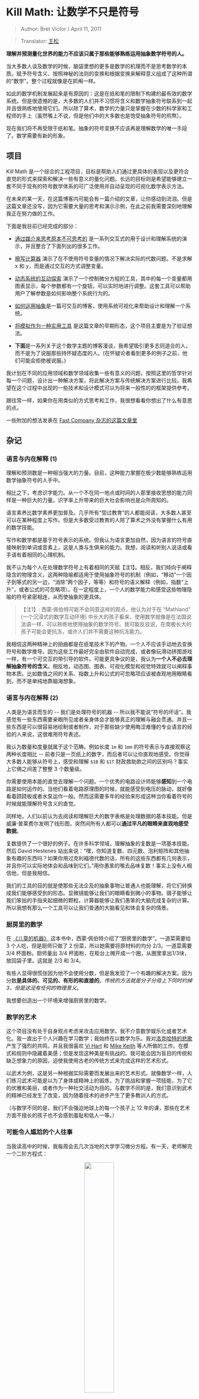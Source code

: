 # Kill Math: 让数学不只是符号

> Author: Bret Victor / April 11, 2011

> Translator: [王松](https://github.com/wangshub)

**理解并预测量化世界的能力不应该只属于那些能够熟练运用抽象数学符号的人。**

当大多数人谈及数学的时候，脑袋里想的更多是数学的机理而不是思考数学的本质。赋予符号含义、按照神秘的法则的变换和根据变换来解释意义组成了这种所谓的“数学”。整个过程就像是在抓阄一样。

如此的数学机制发展起来是有原因的：这是在纸和笔的限制下构建的最有效的数学系统。但是很遗憾的是，大多数的人们并不习惯将含义和数学抽象符号联系到一起并且很熟练地使用它们。所以除了算术，数学的力量只是掌握在少数的科学家和工程师的手上（虽然嘴上不说，但是他们中的大多数也是饱受抽象符号的煎熬）。

现在我们将不再受限于纸和笔。抽象的符号变换不应该再是理解数学的唯一手段了。数学需要有新的形象。

## 项目

Kill Math 是一个综合的工程项目，目标是帮助人们通过更具体的表现以及更符合直觉的形式来探索和解决一些有意义的量化问题。长远的目标则是希望能够建立一套不同于现有的符号数学体系的可广泛使用并自动呈现的可视化数学表示方法。

在未来的某一天，在这篇博客内可能会有一篇介绍的文章，让你感动到流泪。但是这篇文章还没写，因为它需要大量的思考和演示示例，在此之前我需要深刻地理解我正在努力做的工作。

下面是我目前已经完成的部分：

- [通过媒介来思考原本不可思考的](http://worrydream.com/MediaForThinkingTheUnthinkable) 是一系列交互式的用于设计和理解系统的演示，并且整合了下面列出的很多工作。
- [擦写计算器](http://worrydream.com/ScrubbingCalculator) 演示了在不使用符号变量的情况下解决实际的代数问题。不是求解 x 和 y，而是通过交互的方式调整变量。
- [动态系统的互动探索](http://vimeo.com/23839605/) 演示了一个控制微分方程的工具，其中的每一个变量都用图表显示，每个参数都有一个旋钮，可以实时地进行调整。这套工具可以帮助用户了解参数是如何影响整个系统行为的。
- [如何运用抽象](http://worrydream.com/LadderOfAbstraction)是一篇可交互的博客，使用系统可视化来帮助设计和理解一个系统。
- [将模拟作为一种实用工具](http://worrydream.com/SimulationAsAPracticalTool/) 是这篇文章的早期形态，这个项目主要是为了验证想法。

- **下面**是一系列关于这个数学主题的博客漫谈，我希望吸引更多志同道合的人，而不是为了说服那些持怀疑态度的人。(在怀疑论者看到更多的例子之前，他们可能会拒绝被说服。)

我计划在不同的应用领域和数学领域收集一些有意义的问题，按照这里的哲学针对每一个问题，设计出一种解决方案，将此解决方案与传统解决方案进行比较。我希望在这个过程中出现的一些技术和设计模式可以为将来一般性的的框架提供参考。

跟往常一样，如果你在用类似的方式思考和工作，我很想看看你想出了什么有意思的点。

一些附加的想法发表在 [Fast Company 杂志的这篇文章里](http://www.fastcodesign.com/1664508/could-this-ipad-interface-help-kill-math)

## 杂记

### 语言与内在解释 (1)

理解和预测数是一种相当强大的力量。目前，这种能力掌握在极少数能够熟练运用数学抽象符号的人手中。

相比之下，考虑识字能力。从一个不在同一地点或时间的人那里接收思想的能力同样是一种巨大的力量。识字率上升带来的巨大社会影响也是众所周知的。

语言素养比数学素养更加普及。几乎所有“受过教育”的人都能阅读，大多数人甚至可以在某种程度上写作。但是大多数受过教育的人除了算术之外没有掌握什么有用的数学技能。

写作和数学都是基于符号表示的系统。但我认为语言更加自然，因为语言的符号直接映射到单词或音素上，这是人类与生俱来的能力。我想，阅读和听别人说话或看手语有着相同的心理机制。

我不认为每个人在处理数学符号上有着相同的天赋【注1】。相反，我们倾向于阐释隐含的物理含义，这两种隐喻都适用于使用抽象符号的机制（例如，“移动”一个因子到等式的另一边，“消除”两个因子，等等）和符号的语义解释（例如，指数“上升”，或者公式的可忽略项）。在一定程度上，一个人的数学能力和感受这些物理隐喻的符号紧密相连，从而使抽象的更具体。

> 【注1】: 西蒙·佩伯特可能不会同意这样的观点，他认为对于在 “Mathland” (一个沉浸式的数学互动环境) 中长大的孩子看来，使用数学就像是在法国说法语一样，可以熟练地使用抽象的数学符号。我可能反驳说，在南极长大的孩子可能会更抗冻，或许人们并不需要这种抗冻能力。

我相信这两种精神上的扭曲都是在纸笔技术下的产物。一个人不应该手动地去变换符号和数学推导。因为这些工作最好完全由软件自动完成，或者像玩滑动拼图游戏一样，有一个可交互的带引导的软件。可能更具争议的是，我认为**一个人不必去理解抽象符号的含义**。相反地，动态图、图表、可视化模型和视觉特效就可以阐释事物本质。比如数值之间的关系、指数上升和公式的可忽略项应该被直观地用眼睛看到，而不是单纯地靠脑海想象。

### 语言与内在解释 (2)

人类是为语言而生的 -- 我们是处理符号的机器 -- 所以我不能说“符号的坏话”。我感觉有一些东西需要亲眼所见或者亲身体会才能够真正的理解与融会贯通。并且一些东西是可以很容易地绘制或者制作，对于那些缺少使用晦涩难懂的专业语言的经验的人来说，这很难用符号表述。

我认为数量和度量就属于这个范畴。例如长度 `1m` 和 `1mm` 的符号表示与直接观察这两种长度相比 -- 前者只是一页纸上的数字，而后者可以让你直观地感受。你觉得大多数人能够从符号上，感受和理解 `$1B` 和 `$1T` 财政救助款之间的区别吗？事实上它俩之间差了整整 3 个数量级。

你需要使用本能的直觉去理解一个问题。一个优秀的电路设计师能够**感知**到一个电路是如何运作的。当他们看着电路原理图的时候，就能感受到电压的脉动，就好像看着跷跷板或者水泵运作一般。然而这需要多年的经验来形成这种当你看着符号的时候就能理解符号含义的直觉。

同样地，人们以前认为去阅读和理解巨大的数字表格是处理数据的基本技能。但是威廉·普莱费尔发明了线形图，突然间所有人都可以**通过平凡的眼睛来直观地感受数据**。

复数提供了一个很好的例子。在许多科学领域，理解抽象的复数是一项基本技能。然后 David Hestenes 站出来说：“嘿，你知道复数、四元数、泡利矩阵和其他抽象有趣的东西吗？如果你用过克利福德代数的话，所有的这些东西都有几何表示，并且你可以实际地体会和品味到它们。”用你愚笨的嘴去品味复数！事实上没有人相信他，但是我相信。

我们的工具的目的就是使那些无法企及的抽象事物让普通人也能理解，将它们转换成我们能够感受到的形态。显微镜能够让我们的眼睛看到微小的事物。镊子能够让我们笨拙的手指夹起细微的颗粒。计算器能够让我们愚笨的大脑完成复杂的计算。所以我想有那么一个工具可以让我们普通的大脑看见和体会复杂的情景。

### 厨房里的数学

在 [《儿童的机器》](https://www.amazon.com/dp/0465010636) 这本书中，西蒙·佩伯特介绍了“厨房里的数学”。一道菜需要给 3 个人吃，但是厨师只做了 2 份菜，所以她需要将原材料的均分 2/3。一道菜需要 3/4 杯面粉。厨师量出 3/4 杯面粉，在柜台上摊开成一个圈，从圈里拿出1/3块，放回袋子里。这就是 2/3 和 3/4。

有些人显得很慌张因为他不会使用分数，但是我发现了一个有趣的解决方案。因为分数**是具体的、可见的、有形的和直接的**。_传统的方法就是分子分母上下同时约掉 3，但是这没有任何的物理意义_。

我想要创造出一个环境来增强厨房里的数学。

### 数学的艺术

这个项目没有处于自身观点考虑来攻击应用数学。我不介意数学娱乐化或者艺术化。我一直出于个人兴趣在学习数学；我始终在以数学为乐。我对[洛克哈特的悲歌](http://worrydream.com/refs/Lockhart-MathematiciansLament.pdf)产生了强烈的共鸣，并且我很喜欢 [Vi Hart](http://vihart.com/) 和 [Mike Keith](http://www.cadaeic.net/) 等人所做的工作。在模式和规则中隐藏着美感；但是发现这种美是有挑战的。我可能会因为盲目的传统和缺乏想象力的原因，迫使我使用古老的传统方式来完成这样的艺术形式。

以武术为例，这是另一种根据实际需要而发展出来的艺术形式。就像数学一样，人们练习武术可能是以为了身体或精神上的锻炼，为了挑战和掌握一项技能，为了它的优雅和美丽，或者作为一种社交活动为目的。与数学不同的是，我们意识到武术的精神已经发生了改变，因为随着技术的进步产生了更多教训人的方式。

（与数学不同的是，我们不会强迫地球上的每一个孩子上 12 年的课，那些在艺术方面不擅长的孩子也不会感到羞耻和低人一等。）

### 可能令人尴尬的个人往事

当我读高中的时候，我每周会去几次当地的大学学习微分方程。有一天，老师解完一个二阶方程式：

<div style="text-align:center"><img src ="./image/2nd_order_eqution.png" width="40%" /></div>

他很随意地提出了一个问题：“你为什么认为这个解有两个任意常数？”

对这个问题我感到很疑惑，我认为答案本该如此呀。我能看出解有两个自由度，我能理解到这个程度，但是我从来没想到还有更深层次的原因。

老师然后说道，“因为你积分了两次”。然后他就开始继续讲其他的东西了，但是我小脑袋里已经满满都是问号。

我从来没有想过通过积分来求解微分方程。因为它看起来并不像积分。我知道积分是什么样的 -- 积分就是把东西都累加起来，就像往水槽里加水一样。

<div style="text-align:center"><img src ="./image/integral_demonstration.gif" width="60%" /></div>

并且我知道方程直观感受起来是什么样的 -- 它就像天平，慢慢地摆动越来越小，最后停了下来。

<div style="text-align:center"><img src ="./image/equation_demonstration.gif" width="60%" /></div>

后来我上了大学，从学校毕业后，开始了工程师的职业生涯，我没有被要求解上百上千个的微分方程。我理解了微分和积分在形式上的关联，但是我不知道我是否可以直觉感受到它。

后来有一天，我无意中读到斯托加茨的书 [《Nonlinear Dynamics and Chaos》](http://www.amazon.com/dp/0738204536)。在书中他问道，如何求解下列的微分方程：

<div style="text-align:center"><img src ="./image/differential_equation.png" width="30%" /></div>

随后他说，你不要这么做。它是非线性的。我们单单变换公式的方法不管用了。你需要把二阶的方程分解成两个一阶微分的方程式。

<div style="text-align:center"><img src ="./image/first_order_equations.png" width="30%" /></div>

画出相位空间的轨迹图，然后你就能直观地感受到整个系统的运作方式。

<div style="text-align:center"><img src ="./image/phase_trajectory.gif" width="60%" /></div>

在轨迹的每一点上，鼠标在水平和垂直方向都被微分推进了一点点，整合起来就像 LOGO 语言的小海龟在相位空间运动一样。

为什么我整个职业生涯都在整合一个我们看不见的东西呢？对我而言，**如果不在相位空间理解微分方程就像是没听过一首歌却要做音乐鉴赏一样**。

回想多年前我的老师提出来的问题：“为什么解是两个任意常数？”答案就很显然了：你必须选择轨迹得起始点，两个常量就像是小海龟做积分时的坐标 x 和 y 一样。我很多年以前就解决了“初值问题”，我却从来没有切身体会过这个初值。

### 教育和命令行

当这些笔记第一次发表的时候，我收到了很多读者的反馈。但是大多数的反馈都是以为为我想要变革 _数学教育_。有一个部分我简短切题地说道这个项目不是关于教育的，其他地方我没有提到过教育。

我发现这很令人费解。如果我提出一种新的驾驶汽车的方式（比如，我说方向盘这东西已经过时了，应该被替换为 Wii 游戏手柄），应该不会有人认为这是谈论 _汽车司机教育_ 吧。甚至没有人会提到教育二字。他们可能会思考这是否是一种开车的好方法。

但是当说道一种新的理解数学的方式时，人们总是开始联想到教室和课程。

有一点尤其奇怪，当今解决实际生活中的数学问题总好的工具竟然是是电子表格。如果我需要一个新的形式的电子表格，同样，没有人会说这是关于教育的。

（这种对教育领域的重新定位也发生在对一个[动态系统的交互探索的演示](http://vimeo.com/23839605/)中。肯定我本可以做得更好的：“这是一个原型工具，工程师和科学家可以对他们正在进行工程和科学系统进行建模和探索”。但是我认为这更加贴切这个工具的本意而不是仅仅“可视化 Lotka-Volterra 方程”。大多数的读者都想要像 [Wolfram 那样的演示](http://demonstrations.wolfram.com/)，对某个具体的数学问题进行可视化。这种感觉就像，我展示了一个全新的漂亮的不粘锅，后来每个人都上来问我要一盘美味的炒蛋。）

如果让我猜测为什么“数学改革”被误解为“数学教育改革”？我推断大多数人可能只在学校里和数学打交道。就像校园物理或者校园化学一样，数学被视为一门课来教授，而不是强调它是一种工具。人们在算术之外并没有在实际生活中使用数学，就好像不使用平方反比定律或者周期表一样。

这就是这个项目出发的前提 -- 大多数人们没有使用数学。但是如果数学被以一种更好的方式教学的话，人们可能会把数学用得更好！我（包括整个项目）的立场是：**不**。教学目前你想要的数学抽象符号和方法 -- 他们将仍然没有作用。使用糟糕的用户界面的教学方式仍然是没有用 -- 因为没有展示出用户需要看到的东西，不符合用户大脑里所想的内容，没有呈现出用户可以采取的操作。

对于大多数人来说 UNIX 命令行仍然是没有用的。有很多方法可以让普通大众使用计算机的强大之处，而不必教会每个人都去使用命令行。有一个很好的方法就是 -- 设计更好的用户界面，更多易访问的应用程序，更高级的抽象。直接形象地和真实地表现事物。

所以**当今的数学就像是命令行**，我们需要更好的用户界面。

### 别人说过的观点

> 奥利弗·斯蒂尔: 邮件

所有的不具体的抽象事物都是很难去想象的...我认为数学家是那些可以成功地弄清楚如何具体地思考抽象事物的人，所以抽象就不再抽象。我相信数学思维包括学习具体地思考抽象事物的能力，通常使用多种表示法 -- 如何将更多的事情视为“事情”的一部分。所以与其说避免抽象，更重要的是接纳抽象并且将抽象具体化...具体化抽象事物的一种方法是在旁边放一个已经具体化的实例。

> 大卫·赫斯顿斯和盖瑞特·索布奇克: [《克利福德代数到几何微积分：统一的数学语言》](http://www.amazon.com/dp/9027725616)

克莱恩对数学结构和历史的开创性研究揭示了数学发展和分支的两个主要过程...一种强调代数结构，另一种强调几何解释。克莱恩的分析表明，在数学的历史发展过程中，一个过程交替地支配着另一个过程。但这两个过程不应相互排斥。毫无疑问事实上每一个过程都是建立在人类思维的两大能力之一上的：**语言能力和空间感知能力**。从心理学的角度来看，代数与几何的融合是非常基本的所以我们可以说：**没有代数的几何是愚蠢的！没有几何的代数是盲目的！**，

> 大卫·赫斯顿斯: [《改变物理的数学语言》](http://geocalc.clas.asu.edu/pdf/OerstedMedalLecture.pdf)

在物理课程中，数学被认为是理所当然的 -- 这是一成不变的真理。数学对我们的物理世界的深刻影响却从未被认真分析过。今天使用的数学工具是在过去被发明出来解决旧的问题，但是很有可能不太适合今天新的问题...

我们不必深入研究物理学的历史来证明数学对物理的深远影响。因为有两个著名的例子足以说明这一点：解析几何和微积分的发明是牛顿创立经典力学的基础，张量分析的发明对爱因斯坦创立广义相对论至关重要...

我想通过引用这两个例子来说明的一点是，如果没有基本的数学概念，这两个物理理论实际上是不可想象的。我们使用的数学建模工具曾经扩展但也限制了我们认知世界的能力。数学的局限性在于，那些为经典力学和解析几何学提供的数学支撑的理论方法已经不适用于广义的相对理论了。当今在物理学使用的数学工具可能在概念上就存在局限性。

> 艾伦·凯：[《用图像制造符号》](http://www.archive.org/details/AlanKeyD1987)

法国著名数学家雅克·阿达玛在他晚年时决定投票选出他的 99 个同伴，作为地球上 100 位最伟大的数学家和物理学家，雅克问他们：“你们的工作怎么样？”。他们都是私交，所以纷纷回信。只有一百人中的几个人声称他们使用数学符号。这着实令人惊讶。他们中的大多数人以意象或比喻的方式来理解数学。有 30% 的人包括爱因斯坦都是这样。爱因斯坦说道，“我对数学有肢体一般的感受。”爱因斯坦就像感知自己的手臂和手指一样去感受抽象的空间。

[做某事 > 图像 > 符号]中令人难过的部分就是，美国的所有孩子都在以符号的方式去学习数学和物理。但没有一个有创造性的数学家或者物理学家在以这种方式学习...他们使用符号的方式交流，但是实际研究的时候就不是这样。太多的教育是建立在这种规则之上了，仅仅是因为我们以谈话的方式来交流，但是这并不意味着只靠说和听去教学。

> 威廉·瑟斯顿：[《论数学的证明和发展》](http://arxiv.org/pdf/math/9404236v1)

当有一个重要的理论被证明的时候，通常该解法可以很快地在相关子领域内传播。这个证明如果是通过沟通交流的话可以在一小时之内就被该子领域的其他研究人员理解。但是如果写成 15 或 20 多页的论文，人们可能需要好几个小时甚至好几天才能够理解掌握。

为什么非正式的讨论和直接磕论文之间有这么大的区别呢？当一对一沟通的时候，人们除了数学语言还可以用很多其他的方式来交流。他们可以用手势、画图表、用肢体语言发出声响这些方式交流。沟通在这里就是双向的，人们可以专注于他们最关心的点上。以面对面的沟通方式，就可以更好地传达正在发生的事情，不仅在逻辑和语言方面，而且在其他心理层面。

在会谈中，人们变得更加拘谨和正式。数学的受众通常不善于提出大多数心中所关注的问题，而演讲汇报的人通常准备了一个不切实际的大纲，即使他们被问到问题，也会回避相关的回答。

在论文中，人们会仍然会比较正式。写作者将他们的想法翻译成符号和逻辑表达，读者努力地要将它们翻译回来。

> 理查德·汉明：[《数学的不合理有效性》](http://www.lecb.ncifcrf.gov/~toms/Hamming.unreasonable.html)

有必要强调一点，数学的前提假设不是摩西从西奈山上取下来的石板。一开始我们头脑中有了一个模糊的概念，然后我们各种各样的假设集合，最终慢慢地收敛成一个特定的集合。在严格的假设方法中，原始模糊的的概念会被后来假设所定义的内容代替。这就使得很难有概念上的发展，进而减缓了数学的发展。并不是说假设的方法是错误的，只是应该清楚认识到它的任意性，注意当结论慢慢变得清晰时我们应该准备改变假设。

> 理查德·汉明：[《科学与工程的艺术》](http://www.amazon.com/dp/B000P2XFPA)

当数字滤波器首次出现时，它们仅仅被视为经典模拟滤波器的一个变种；人们不认为它本质上有什么新意或者不同。这就和早期人们对计算机的认知错误一样。多次有人跟我说，计算机只是一个大型的计算的台式计算器，后来我都厌倦了这种说法。他们说，“任何机器能做的事，人工也能办到”。但是这种观点的人忽视了机器与人工相比，在速度、精度、可靠性和低成本上具有巨大的优势。一般来说，一个数量级的变化（10 倍）将会产生本质上的影响，更不用说计算机比人工计算快了许多许多倍了。那些声称没有本质区别的人从未对计算机的发展做出过任何重大贡献...

这是一个常见的、无休止的错误；人们总是想认为新事物就要像过去的东西一样 -- 他们习惯于处在大脑的舒适圈 -- 因此他们抗拒对眼下正在发生的新领域新事物做出任何大的贡献。

> 史蒂文·斯托加茨: [《非线性动力学与混沌理论》](http://www.amazon.com/dp/0738204536)

<div style="text-align:center"><img src ="./image/a_geometric_way_of_thinking.png" width="60%" /></div>